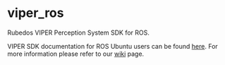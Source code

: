 # viper_ros
Rubedos VIPER Perception System SDK for ROS.

VIPER SDK documentation for ROS Ubuntu users can be found [here](https://rubedos.github.io/viper_ros/).
For more information please refer to our [wiki](https://github.com/rubedos/viper_ros/wiki) page.

